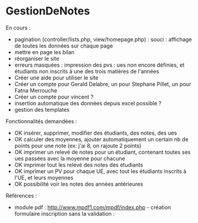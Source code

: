 GestionDeNotes
==============

En cours :
   - pagination (controller/lists.php, view/homepage.php) : souci : affichage de toutes les données sur chaque page
   - mettre en page les bilan
   - réorganiser le site
   - erreurs masquées : impression des pvs : ues non encore définies, et étudiants non inscrits à une des trois matières de l'années
   - Créer une aide pour utiliser le site
   - Créer un compte pour Gerald Delabre, un pour Stephane Pillet, un pour Fatna Merrouche 
   - Créer un compte pour vincent ?
   - insertion automatique des données depuis excel possible ? 
   - gestion des templates

Fonctionnalités demandées :
   - OK insérer, supprimer, modifier des étudiants, des notes, des ues
   - OK calculer des moyennes, ajouter automatiquement un certain nb de points pour une note (ex: j'ai 8, on rajoute 2 points)
   - OK imprimer un relevé de notes pour un étudiant, contenant toutes ses ues passées avec la moyenne pour chacune
   - OK imprimer tout les relevé des notes des étudiants
   - OK imprimer un PV pour chaque UE, avec tout les étudiants inscrits à l'UE, et leurs moyennes
   - OK possibilité voir les notes des années antérieures

Références :
   - module pdf : 
http://www.mpdf1.com/mpdf/index.php   - création formulaire inscription sans la validation :
